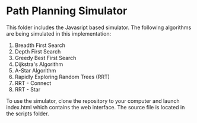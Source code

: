 # Path Planning Simulator
This folder includes the Javasript based simulator. The following algorithms are being simulated in this implementation:
1. Breadth First Search
2. Depth First Search
3. Greedy Best First Search
4. Dijkstra's Algorithm
5. A-Star Algorithm
6. Rapidly Exploring Random Trees (RRT)
7. RRT - Connect
8. RRT - Star

To use the simulator, clone the repository to your computer and launch index.html which contains the web interface. The source file is located in the scripts folder.